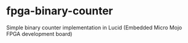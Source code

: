 # fpga-binary-counter
Simple binary counter implementation in Lucid (Embedded Micro Mojo FPGA development board)
